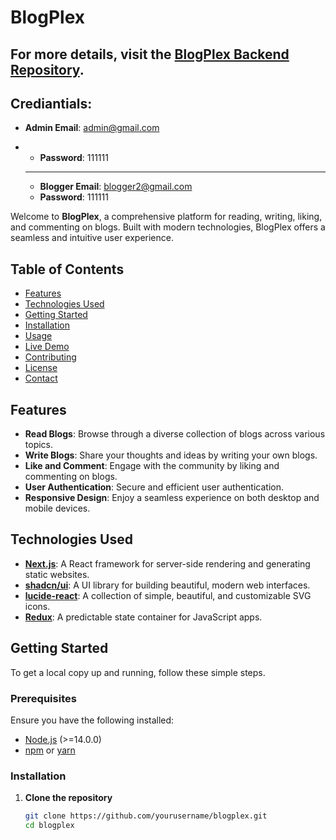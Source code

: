 # BlogPlex
## For more details, visit the [BlogPlex Backend Repository](https://github.com/saifulaija/nextBlog-server).
## Crediantials:
- **Admin Email**: admin@gmail.com
- - **Password**: 111111
 
  - ----------------------
  - **Blogger Email**: blogger2@gmail.com
  - **Password**: 111111


Welcome to **BlogPlex**, a comprehensive platform for reading, writing, liking, and commenting on blogs. Built with modern technologies, BlogPlex offers a seamless and intuitive user experience.

## Table of Contents

- [Features](#features)
- [Technologies Used](#technologies-used)
- [Getting Started](#getting-started)
- [Installation](#installation)
- [Usage](#usage)
- [Live Demo](#live-demo)
- [Contributing](#contributing)
- [License](#license)
- [Contact](#contact)

## Features

- **Read Blogs**: Browse through a diverse collection of blogs across various topics.
- **Write Blogs**: Share your thoughts and ideas by writing your own blogs.
- **Like and Comment**: Engage with the community by liking and commenting on blogs.
- **User Authentication**: Secure and efficient user authentication.
- **Responsive Design**: Enjoy a seamless experience on both desktop and mobile devices.

## Technologies Used

- **[Next.js](https://nextjs.org/)**: A React framework for server-side rendering and generating static websites.
- **[shadcn/ui](https://shadcn.dev/)**: A UI library for building beautiful, modern web interfaces.
- **[lucide-react](https://lucide.dev/docs/lucide-react)**: A collection of simple, beautiful, and customizable SVG icons.
- **[Redux](https://redux.js.org/)**: A predictable state container for JavaScript apps.

## Getting Started

To get a local copy up and running, follow these simple steps.

### Prerequisites

Ensure you have the following installed:

- [Node.js](https://nodejs.org/) (>=14.0.0)
- [npm](https://www.npmjs.com/) or [yarn](https://yarnpkg.com/)

### Installation

1. **Clone the repository**

   ```sh
   git clone https://github.com/yourusername/blogplex.git
   cd blogplex
